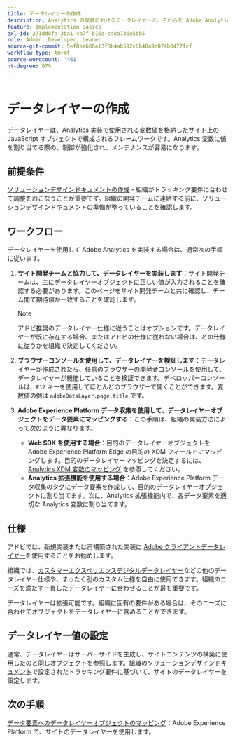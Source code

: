 ```yaml
---
title: データレイヤーの作成
description: Analytics の実装におけるデータレイヤーと、それらを Adobe Analytics で変数のマッピングに使用する方法について説明します。
feature: Implementation Basics
exl-id: 271dd8fa-3ba1-4a7f-b16a-c48a736a5bb5
role: Admin, Developer, Leader
source-git-commit: 5ef8ba686a13f8b4ab592c0b48a9c074b0477fcf
workflow-type: tm+mt
source-wordcount: '461'
ht-degree: 97%

---
```


# データレイヤーの作成

データレイヤーは、Analytics 実装で使用される変数値を格納したサイト上の JavaScript オブジェクトで構成されるフレームワークです。Analytics 変数に値を割り当てる際の、制御が強化され、メンテナンスが容易になります。

## 前提条件

[ソリューションデザインドキュメントの作成](solution-design.md) - 組織がトラッキング要件に合わせて調整をおこなうことが重要です。組織の開発チームに連絡する前に、ソリューションデザインドキュメントの準備が整っていることを確認します。

## ワークフロー

データレイヤーを使用して Adobe Analytics を実装する場合は、通常次の手順に従います。

1. **サイト開発チームと協力して、データレイヤーを実装します**：サイト開発チームは、主にデータレイヤーオブジェクトに正しい値が入力されることを確認する必要があります。このページをサイト開発チームと共に確認し、チーム間で期待値が一致することを確認します。

   >[!NOTE]
   >
   > アドビ推奨のデータレイヤー仕様に従うことはオプションです。データレイヤーが既に存在する場合、またはアドビの仕様に従わない場合は、どの仕様に従うかを組織で決定してください。

1. **ブラウザーコンソールを使用して、データレイヤーを検証します**：データレイヤーが作成されたら、任意のブラウザーの開発者コンソールを使用して、データレイヤーが機能していることを検証できます。デベロッパーコンソールは、`F12` キーを使用してほとんどのブラウザーで開くことができます。変数値の例は `adobeDataLayer.page.title` です。
1. **Adobe Experience Platform データ収集を使用して、データレイヤーオブジェクトをデータ要素にマッピングする**：この手順は、組織の実装方法によって次のように異なります。
   * **Web SDK を使用する場合**：目的のデータレイヤーオブジェクトを Adobe Experience Platform Edge の目的の XDM フィールドにマッピングします。目的のデータレイヤーマッピングを決定するには、[Analytics XDM 変数のマッピング &#x200B;](../aep-edge/xdm-var-mapping.md) を参照してください。
   * **Analytics 拡張機能を使用する場合**：Adobe Experience Platform データ収集のタグにデータ要素を作成して、目的のデータレイヤーオブジェクトに割り当てます。次に、Analytics 拡張機能内で、各データ要素を適切な Analytics 変数に割り当てます。

## 仕様

アドビでは、新規実装または再構築された実装に [Adobe クライアントデータレイヤー](https://github.com/adobe/adobe-client-data-layer/wiki)を使用することをお勧めします。

組織では、[カスタマーエクスペリエンスデジタルデータレイヤー](https://www.w3.org/2013/12/ceddl-201312.pdf)などの他のデータレイヤー仕様や、まったく別のカスタム仕様を自由に使用できます。組織のニーズを満たす一貫したデータレイヤーに合わせることが最も重要です。

データレイヤーは拡張可能です。組織に固有の要件がある場合は、そのニーズに合わせてオブジェクトをデータレイヤーに含めることができます。

## データレイヤー値の設定

通常、データレイヤーはサーバーサイドを生成し、サイトコンテンツの構築に使用したのと同じオブジェクトを参照します。組織の[ソリューションデザインドキュメント](solution-design.md)で設定されたトラッキング要件に基づいて、サイトのデータレイヤーを設定します。

## 次の手順

[データ要素へのデータレイヤーオブジェクトのマッピング](../launch/layer-to-elements.md)：Adobe Experience Platform で、サイトのデータレイヤーを使用します。
